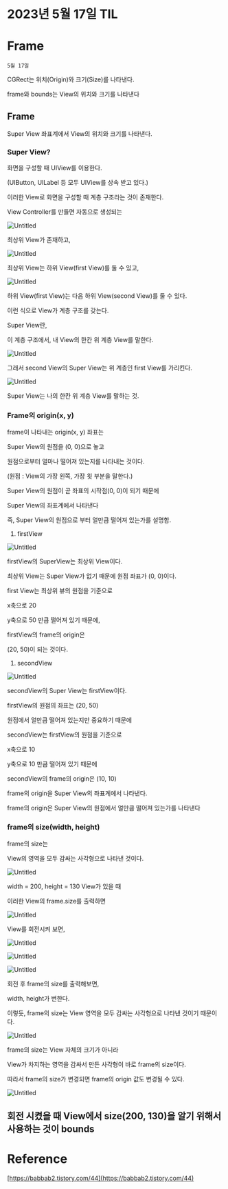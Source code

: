 # 2023년 5월 17일 TIL

# Frame

`5월 17일`

CGRect는 위치(Origin)와 크기(Size)를 나타낸다.

frame와 bounds는 View의 위치와 크기를 나타낸다

## Frame

Super View 좌표계에서 View의 위치와 크기를 나타낸다.

### Super View?

화면을 구성할 때 UIView를 이용한다.

(UIButton, UILabel 등 모두 UIView를 상속 받고 있다.)

이러한 View로 화면을 구성할 때 계층 구조라는 것이 존재한다.

View Controller를 만들면 자동으로 생성되는

![Untitled](https://s3-us-west-2.amazonaws.com/secure.notion-static.com/6351a5dd-978e-4e2b-a94f-b3f4c2b39176/Untitled.png)

최상위 View가 존재하고,

![Untitled](https://s3-us-west-2.amazonaws.com/secure.notion-static.com/43e44db5-822f-4f89-a5c2-476f6b17cc55/Untitled.png)

최상위 View는 하위 View(first View)를 둘 수 있고,

![Untitled](https://s3-us-west-2.amazonaws.com/secure.notion-static.com/a7c01b6c-c5d6-416d-8a8b-2841d12b43cb/Untitled.png)

하위 View(first View)는 다음 하위 View(second View)를 둘 수 있다.

이런 식으로 View가 계층 구조를 갖는다.

Super View란,

이 계층 구조에서, 내 View의 한칸 위 계층 View를 말한다.

![Untitled](https://s3-us-west-2.amazonaws.com/secure.notion-static.com/b9359511-cbd2-4214-a619-0ca50e9729ea/Untitled.png)

그래서 second View의 Super View는 위 계층인 first View를 가리킨다.

![Untitled](https://s3-us-west-2.amazonaws.com/secure.notion-static.com/3a1f40dd-c1d2-4117-8619-7d9bcf6fca27/Untitled.png)

Super View는 나의 한칸 위 계층 View를 말하는 것.

### Frame의 origin(x, y)

frame이 나타내는 origin(x, y) 좌표는

Super View의 원점을 (0, 0)으로 놓고

원점으로부터 얼마나 떨어져 있는지를 나타내는 것이다.

(원점 : View의 가장 왼쪽, 가장 윗 부분을 말한다.)

Super View의 원점이 곧 좌표의 시작점(0, 0)이 되기 때문에

Super View의 좌표계에서 나타낸다

즉, Super View의 원점으로 부터 얼만큼 떨어져 있는가를 설명함.

1. firstView

![Untitled](https://s3-us-west-2.amazonaws.com/secure.notion-static.com/bfe4185b-589d-4115-800d-b089eba5b33c/Untitled.png)

firstView의 SuperView는 최상위 View이다.

최상위 View는 Super View가 없기 때문에 원점 좌표가 (0, 0)이다.

first View는 최상위 뷰의 원점을 기준으로

x축으로 20

y축으로 50 만큼 떨어져 있기 때문에,

firstView의 frame의 origin은

(20, 50)이 되는 것이다.

1. secondView

![Untitled](https://s3-us-west-2.amazonaws.com/secure.notion-static.com/7186db04-4e4d-4d31-bf15-46aa1bd31111/Untitled.png)

secondView의 Super View는 firstView이다.

firstView의 원점의 좌표는 (20, 50)

원점에서 얼만큼 떨어져 있는지만 중요하기 때문에

secondView는 firstView의 원점을 기준으로

x축으로 10

y축으로 10 만큼 떨어져 있기 때문에

secondView의 frame의 origin은 (10, 10)

frame의 origin을 Super View의 좌표계에서 나타낸다.

frame의 origin은 Super View의 원점에서 얼만큼 떨어져 있는가를 나타낸다 

### frame의 size(width, height)

frame의 size는

View의 영역을 모두 감싸는 사각형으로 나타낸 것이다.

![Untitled](https://s3-us-west-2.amazonaws.com/secure.notion-static.com/d6203db0-c59d-40e9-b27c-897d74ef7aea/Untitled.png)

width = 200, height = 130 View가 있을 때

이러한 View의 frame.size를 출력하면

![Untitled](https://s3-us-west-2.amazonaws.com/secure.notion-static.com/4fc86a9e-443f-420b-b1be-70595bb034fb/Untitled.png)

View를 회전시켜 보면,

![Untitled](https://s3-us-west-2.amazonaws.com/secure.notion-static.com/8c9a540f-c0b8-4ec5-a3e0-3e2141ce0875/Untitled.png)

![Untitled](https://s3-us-west-2.amazonaws.com/secure.notion-static.com/dd17a518-82f9-4d32-89b9-049564be8fe7/Untitled.png)

![Untitled](https://s3-us-west-2.amazonaws.com/secure.notion-static.com/13df8c9d-9807-4167-8932-e8f403ca0b84/Untitled.png)

회전 후 frame의 size를 출력해보면,

width, height가 변한다.

이렇듯, frame의 size는 View 영역을 모두 감싸는 사각형으로 나타낸 것이기 때문이다.

![Untitled](https://s3-us-west-2.amazonaws.com/secure.notion-static.com/5191871f-4e8c-4e61-af6b-5c22b055bd42/Untitled.png)

frame의 size는 View 자체의 크기가 아니라

View가 차지하는 영역을 감싸서 만든 사각형이 바로 frame의 size이다.

따라서 frame의 size가 변경되면 frame의 origin 값도 변경될 수 있다.

![Untitled](https://s3-us-west-2.amazonaws.com/secure.notion-static.com/083b3d9c-9a66-4180-bfde-b1b50aa1b856/Untitled.png)

## 회전 시켰을 때 View에서 size(200, 130)을 알기 위해서 사용하는 것이 bounds

# Reference

[https://babbab2.tistory.com/44](https://babbab2.tistory.com/44)
